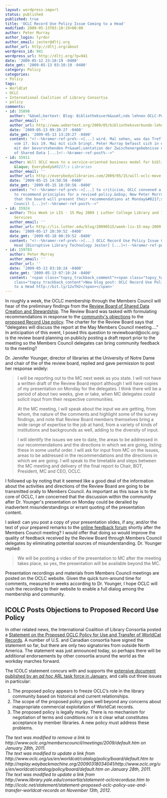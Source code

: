 ```yaml
---
layout: wordpress-import
status: published
published: true
title: 'OCLC Record Use Policy Issue Coming to a Head'
modified: 2009-05-13T03:10:19+00:00
author: Peter Murray
author_login: lyrdor
author_email: jester@dltj.org
author_url: http://dltj.org/about
wordpress_id: 941
wordpress_url: http://dltj.org/?p=941
date: '2009-05-12 23:10:19 -0400'
date_gmt: '2009-05-13 03:10:19 -0400'
category: Policy
categories:
- Policy
tags:
- WorldCat
- OCLC
- International Coalition of Library Consortia
- policy
comments:
- id: 35898
  author: "&Uuml;bertext: Blog: Bibliotheksverb&uuml;nde lehnen OCLC-Policy ab"
  author_email: ''
  author_url: http://www.uebertext.org/2009/05/bibliotheksverbunde-lehnen-oclc-policy.html
  date: '2009-05-13 09:20:27 -0400'
  date_gmt: '2009-05-13 13:20:27 -0400'
  content: "<!--%kramer-ref-pre%-->[...] wird. Mal sehen, was das Treffen des OCLC-Mitgliederrats
    vom 17. bis 19. Mai mit sich bringt. Peter Murray befasst sich in einem Blogbeitrag
    mit der bevorstehenden Pr&auml;sentation der Zwischenergebebnisse des Review Board
    of Shared Data [...]<!--%kramer-ref-post%-->"
- id: 35911
  author: Will OCLC move to a service-oriented business model for bibliographic data?
    &laquo; Everybody&#8217;s Libraries
  author_email: ''
  author_url: http://everybodyslibraries.com/2009/05/15/will-oclc-move-to-a-service-oriented-business-model-for-bibliographic-data/
  date: '2009-05-15 14:50:56 -0400'
  date_gmt: '2009-05-15 18:50:56 -0400'
  content: "<!--%kramer-ref-pre%-->[...] to criticism, OCLC convened a review board
    to recommend principles for a revised policy.&nbsp; Now Peter Murray tells us
    that the board will present their recommendations at Monday&#8217;s OCLC Member&#8217;s
    Council [...]<!--%kramer-ref-post%-->"
- id: 35924
  author: This Week in LIS - 15 May 2009 | Luther College Library and Information
    Services
  author_email: ''
  author_url: http://lis.luther.edu/blog/20090515/week-lis-15-may-2009
  date: '2009-05-17 20:39:52 -0400'
  date_gmt: '2009-05-18 00:39:52 -0400'
  content: "<!--%kramer-ref-pre%-->[...] OCLC Record Use Policy Issue Coming to a
    Head [Disruptive Library Technology Jester] [...]<!--%kramer-ref-post%-->"
- id: 159783
  author: Peter Murray
  author_email: ''
  author_url: ''
  date: '2009-05-13 03:10:24 -0400'
  date_gmt: '2009-05-13 07:10:24 -0400'
  content: '<span class="topsy_trackback_comment"><span class="topsy_twitter_username"><span
    class="topsy_trackback_content">New blog post: OCLC Record Use Policy Issue Coming
    to a Head http://bit.ly/12uTH2</span></span>'
---
```

<p>In roughly a week, the OCLC membership through the Members Council will hear of the preliminary findings from the <a href="http://replay.waybackmachine.org/20090318034041/http://www.oclc.org/us/en/worldcat/catalog/policy/board/default.htm" title="Review Board of Shared Data Creation and Stewardship [OCLC - Policy for Use and Transfer of WorldCat Records]">Review Board of Shared Data Creation and Stewardship</a>.  The Review Board was tasked with formulating recommendations in response to the <a href="http://wiki.code4lib.org/index.php/OCLC_Policy_Change" title="OCLC Policy Change - Code4Lib">community's objections</a> to the <a href="http://www.oclc.org/worldcat/catalog/policy/default.htm" title="Policy for Use and Transfer of WorldCat Records">proposed Record Use policy</a>.  The charter for the Review Board says that "delegates will discuss the report at the May Members Council meeting...."  In anticipation of this event, I posed this question to reviewboard@oclc.org:  is the review board planning on publicly posting a draft report prior to the meeting so the Members Council delegates can bring community feedback to the meeting?</p>
<p>Dr. Jennifer Younger, director of libraries at the University of Notre Dame and chair of the of the review board, replied and gave permission to post her response widely:<br />
<!--more--></p>
<blockquote><p>I will be reporting out to the MC next week as you state. I will not have a written draft of the Review Board report although I will have copies of my presentation on Monday for the delegates. I think there will be a period of about two weeks, give or take, when MC delegates could solicit input from their respective communities.</p>
<p>At the MC meeting, I will speak about the input we are getting, from whom, the nature of the comments and highlight some of the survey findings, and note that Review Board members themselves bring a wide range of expertise to the job at hand, from a variety of kinds of institutions and backgrounds as well, adding to the diversity of input.</p>
<p>I will identify the issues we see to date, the areas to be addressed in our recommendations and the directions in which we are going, listing these in some useful order. I will ask for input from MC on the issues, areas to be addressed in the recommendations and the directions in which we are going. I will speak to the timetable and steps between the MC meeting and delivery of the final report to Chair, BOT, President, MC and CEO, OCLC.</p></blockquote>
<p>I followed up by noting that it seemed like a good deal of the information about the activities and directions of the Review Board are going to be transmitted orally to Members Council.  As important as this issue is to the core of OCLC, I am concerned that the discussion within the community after Dr. Younger's presentation on Monday could be derailed by inadvertent misunderstandings or errant quoting of the presentation content.</p>
<p>I asked:  can you post a copy of your presentation slides, if any, and/or the text of your prepared remarks to the <a href="http://web.archive.org/web/20090520141301/http://community.oclc.org/reviewboard/" title="Review Board of Shared Data Creation and Stewardship: Online Feedback Forum">online feedback forum</a> shortly after the Members Council meeting?  I would offer that doing so would improve the quality of feedback received by the Review Board through Members Council delegates by eliminating potential sources of misunderstanding.  Dr. Younger replied:</p>
<blockquote><p>We will be posting a video of the presentation to MC after the meeting takes place, so yes, the presentation will be available beyond the MC.</p></blockquote>
<p>Presentation recordings and materials from Members Council meetings are <span class="removed_link" title="http://www.oclc.org/memberscouncil/meetings/2009/default.htm">posted on the OCLC website</span>.  Given the quick turn-around time for comments, measured in weeks according to Dr. Younger, I hope OCLC will rush the recording to their website to enable a full dialog among the membership and community.</p>
<h2>ICOLC Posts Objections to Proposed Record Use Policy</h2>
<p>In other related news, the International Coalition of Library Consortia posted a <a href="http://icolc.net/statement/statement-proposed-oclc-policy-use-and-transfer-worldcat-records" title="ICOLC Statement on the Proposed OCLC Policy for Use and Transfer of WorldCat Records">Statement on the Proposed OCLC Policy for Use and Transfer of WorldCat Records</a>.  A number of U.S. and Canadian consortia have signed the statement so far, but there are only two signatories from outside North America.  The statement was just announced today, so perhaps there will be additional endorsements by other consortia around the world as the workday marches forward.</p>
<p>The ICOLC statement concurs with and supports the <a href="http://www.arl.org/news/pr/oclc-policy-20feb09.shtml" title="ARL Recommends Community-Wide Process to Develop New OCLC Policy for Use &amp; Transfer ...">extensive document published by an <i>ad hoc</i> ARL task force in January</a>, and calls out three issues in particular:</p>
<ol type="1" start="1">
<li>The proposed policy appears to freeze OCLC&rsquo;s role in the library community based on historical and current relationships.</li>
<li>The scope of the proposed policy goes well beyond any concerns about inappropriate commercial exploitation of WorldCat records. </li>
<li>The proposed policy is legally murky. There is no mechanism for negotiation of terms and conditions nor is it clear what constitutes acceptance by member libraries. A new policy must address these problems.</li>
</ol>
<p style="padding:0;margin:0;font-style:italic;" class="removed_link">The text was modified to remove a link to http://www.oclc.org/memberscouncil/meetings/2009/default.htm on January 28th, 2011.</p>
<p style="padding:0;margin:0;font-style:italic;">The text was modified to update a link from http://www.oclc.org/us/en/worldcat/catalog/policy/board/default.htm to http://replay.waybackmachine.org/20090318034041/http://www.oclc.org/us/en/worldcat/catalog/policy/board/default.htm on January 28th, 2011.</p>
<p style="padding:0;margin:0;font-style:italic;">The text was modified to update a link from http://www.library.yale.edu/consortia/statement-oclcrecorduse.htm to http://icolc.net/statement/statement-proposed-oclc-policy-use-and-transfer-worldcat-records on November 13th, 2012.</p>
